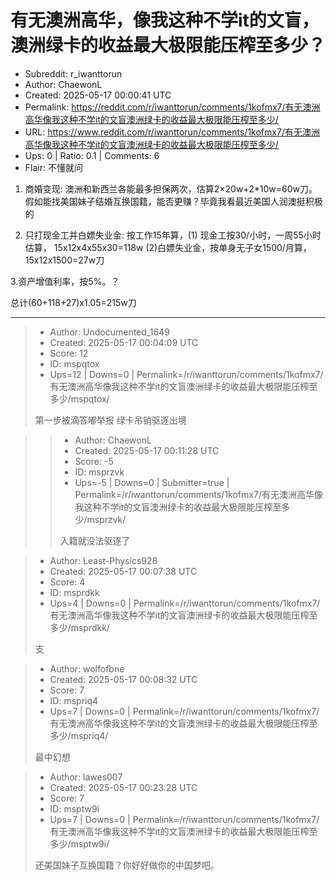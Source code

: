# 有无澳洲高华，像我这种不学it的文盲，澳洲绿卡的收益最大极限能压榨至多少？

- Subreddit: r_iwanttorun
- Author: ChaewonL
- Created: 2025-05-17 00:00:41 UTC
- Permalink: https://reddit.com/r/iwanttorun/comments/1kofmx7/有无澳洲高华像我这种不学it的文盲澳洲绿卡的收益最大极限能压榨至多少/
- URL: https://www.reddit.com/r/iwanttorun/comments/1kofmx7/有无澳洲高华像我这种不学it的文盲澳洲绿卡的收益最大极限能压榨至多少/
- Ups: 0 | Ratio: 0.1 | Comments: 6
- Flair: 不懂就问


1.  商婚变现:
    澳洲和新西兰各能最多担保两次，估算2×20w+2\*10w=60w刀。假如能找美国妹子结婚互换国籍，能否更赚？毕竟我看最近美国人润澳挺积极的

2.  只打现金工并白嫖失业金: 按工作15年算，(1)
    现金工按30/小时，一周55小时估算， 15x12x4x55x30=118w
    (2)白嫖失业金，按单身无子女1500/月算，15x12x1500=27w刀

3.资产增值利率，按5%。？

总计(60+118+27)x1.05=215w刀


---

> - Author: Undocumented_1649
> - Created: 2025-05-17 00:04:09 UTC
> - Score: 12
> - ID: mspqtox
> - Ups=12 | Downs=0 | Permalink=/r/iwanttorun/comments/1kofmx7/有无澳洲高华像我这种不学it的文盲澳洲绿卡的收益最大极限能压榨至多少/mspqtox/
>
> 第一步被滴答嘟举报 绿卡吊销驱逐出境

>> - Author: ChaewonL
>> - Created: 2025-05-17 00:11:28 UTC
>> - Score: -5
>> - ID: msprzvk
>> - Ups=-5 | Downs=0 | Submitter=true | Permalink=/r/iwanttorun/comments/1kofmx7/有无澳洲高华像我这种不学it的文盲澳洲绿卡的收益最大极限能压榨至多少/msprzvk/
>>
>> 入籍就没法驱逐了

> - Author: Least-Physics928
> - Created: 2025-05-17 00:07:38 UTC
> - Score: 4
> - ID: msprdkk
> - Ups=4 | Downs=0 | Permalink=/r/iwanttorun/comments/1kofmx7/有无澳洲高华像我这种不学it的文盲澳洲绿卡的收益最大极限能压榨至多少/msprdkk/
>
> 支

> - Author: wolfofbne
> - Created: 2025-05-17 00:08:32 UTC
> - Score: 7
> - ID: mspriq4
> - Ups=7 | Downs=0 | Permalink=/r/iwanttorun/comments/1kofmx7/有无澳洲高华像我这种不学it的文盲澳洲绿卡的收益最大极限能压榨至多少/mspriq4/
>
> 最中幻想

> - Author: lawes007
> - Created: 2025-05-17 00:23:28 UTC
> - Score: 7
> - ID: msptw9i
> - Ups=7 | Downs=0 | Permalink=/r/iwanttorun/comments/1kofmx7/有无澳洲高华像我这种不学it的文盲澳洲绿卡的收益最大极限能压榨至多少/msptw9i/
>
> 还美国妹子互换国籍？你好好做你的中国梦吧。
